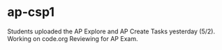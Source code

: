 # ap-csp1
Students uploaded the AP Explore and AP Create Tasks yesterday (5/2).  
Working on code.org
Reviewing for AP Exam.

